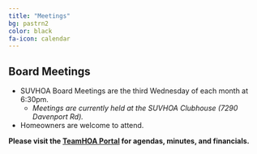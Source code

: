 ```yaml
---
title: "Meetings"
bg: pastrn2
color: black
fa-icon: calendar
---
```


## Board Meetings
- SUVHOA Board Meetings are the third Wednesday of each month at 6:30pm.
  * *Meetings are currently held at the SUVHOA Clubhouse (7290 Davenport Rd).*
- Homeowners are welcome to attend.

**Please visit the [TeamHOA Portal](https://teamhoa.com) for agendas, minutes, and financials.**
